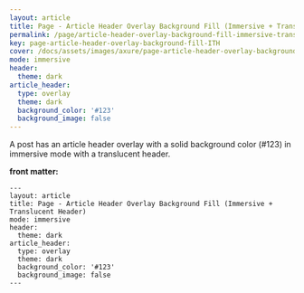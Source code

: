 ```yaml
---
layout: article
title: Page - Article Header Overlay Background Fill (Immersive + Translucent Header)
permalink: /page/article-header-overlay-background-fill-immersive-translucent-header.html
key: page-article-header-overlay-background-fill-ITH
cover: /docs/assets/images/axure/page-article-header-overlay-background-fill-immersive-translucent-header.jpg
mode: immersive
header:
  theme: dark
article_header:
  type: overlay
  theme: dark
  background_color: '#123'
  background_image: false
---
```


A post has an article header overlay with a solid background color (#123) in immersive mode with a translucent header.

<!--more-->

<style>
  .page__header .header__brand path {
    fill: rgba(255, 255, 255, .95);
  }
</style>

**front matter:**

    ---
    layout: article
    title: Page - Article Header Overlay Background Fill (Immersive + Translucent Header)
    mode: immersive
    header:
      theme: dark
    article_header:
      type: overlay
      theme: dark
      background_color: '#123'
      background_image: false
    ---
